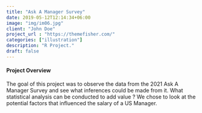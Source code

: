 ```yaml
---
title: "Ask A Manager Survey"
date: 2019-05-12T12:14:34+06:00
image: "img/im06.jpg"
client: "John Doe"
project_url : "https://themefisher.com/"
categories: ["illustration"]
description: "R Project."
draft: false
---
```


#### Project Overview

The goal of this project was to observe the data from the 2021 Ask A Manager Survey and see what inferences could be made from it. What statistical analysis can be conducted to add value ? 
We chose to look at the potential factors that influenced the salary of a US Manager. 

